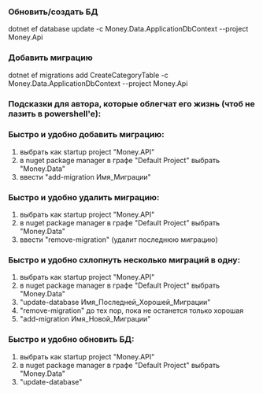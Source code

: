﻿### Обновить/создать БД

dotnet ef database update -c Money.Data.ApplicationDbContext --project Money.Api

### Добавить миграцию

dotnet ef migrations add CreateCategoryTable -c Money.Data.ApplicationDbContext --project Money.Api

### Подсказки для автора, которые облегчат его жизнь (чтоб не лазить в powershell'e):

### Быстро и удобно добавить миграцию:

1) выбрать как startup project "Money.API"
2) в nuget package manager в графе "Default Project" выбрать "Money.Data"
3) ввести "add-migration Имя_Миграции"

### Быстро и удобно удалить миграцию:

1) выбрать как startup project "Money.API"
2) в nuget package manager в графе "Default Project" выбрать "Money.Data"
3) ввести "remove-migration" (удалит последнюю миграцию)

### Быстро и удобно схлопнуть несколько миграций в одну:

1) выбрать как startup project "Money.API"
2) в nuget package manager в графе "Default Project" выбрать "Money.Data"
3) "update-database Имя_Последней_Хорошей_Миграции"
4) "remove-migration" до тех пор, пока не останется только хорошая
5) "add-migration Имя_Новой_Миграции"

### Быстро и удобно обновить БД:

1) выбрать как startup project "Money.API"
2) в nuget package manager в графе "Default Project" выбрать "Money.Data"
3) "update-database"
